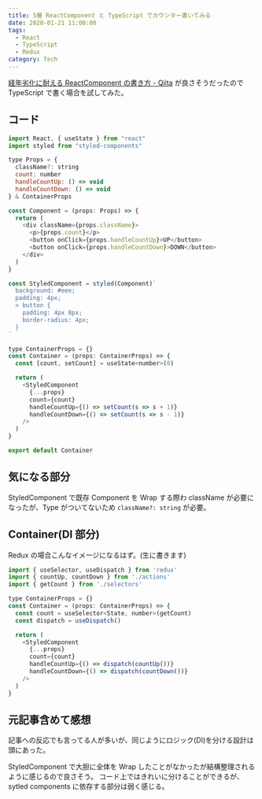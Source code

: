 ```yaml
---
title: 5層 ReactComponent と TypeScript でカウンター書いてみる
date: 2020-01-21 11:00:00
tags:
  - React
  - TypeScript
  - Redux
category: Tech
---
```


[経年劣化に耐える ReactComponent の書き方 \- Qiita](https://qiita.com/Takepepe/items/41e3e7a2f612d7eb094a#comment-9e55cb6f442777882e65)
が良さそうだったので TypeScript で書く場合を試してみた。

## コード

```js
import React, { useState } from "react"
import styled from "styled-components"

type Props = {
  className?: string
  count: number
  handleCountUp: () => void
  handleCountDown: () => void
} & ContainerProps

const Component = (props: Props) => {
  return (
    <div className={props.className}>
      <p>{props.count}</p>
      <button onClick={props.handleCountUp}>UP</button>
      <button onClick={props.handleCountDown}>DOWN</button>
    </div>
  )
}

const StyledComponent = styled(Component)`
  background: #eee;
  padding: 4px;
  > button {
    padding: 4px 8px;
    border-radius: 4px;
  }
`

type ContainerProps = {}
const Container = (props: ContainerProps) => {
  const [count, setCount] = useState<number>(0)

  return (
    <StyledComponent
      {...props}
      count={count}
      handleCountUp={() => setCount(s => s + 1)}
      handleCountDown={() => setCount(s => s - 1)}
    />
  )
}

export default Container
```

## 気になる部分

StyledComponent で既存 Component を Wrap する際わ className が必要になったが、Type がついてないため
`className?: string` が必要。

## Container(DI 部分)

Redux の場合こんなイメージになるはず。(生に書きます)

```js
import { useSelector, useDispatch } from 'redux'
import { countUp, countDown } from './actions'
import { getCount } from './selectors'

type ContainerProps = {}
const Container = (props: ContainerProps) => {
  const count = useSelector<State, number>(getCount)
  const dispatch = useDispatch()

  return (
    <StyledComponent
      {...props}
      count={count}
      handleCountUp={() => dispatch(countUp())}
      handleCountDown={() => dispatch(countDown())}
    />
  )
}
```

## 元記事含めて感想

記事への反応でも言ってる人が多いが、同じようにロジック(DI)を分ける設計は頭にあった。

StyledComponent で大胆に全体を Wrap したことがなかったが結構整理されるように感じるので良さそう。
コード上ではきれいに分けることができるが、sytled components に依存する部分は弱く感じる。
